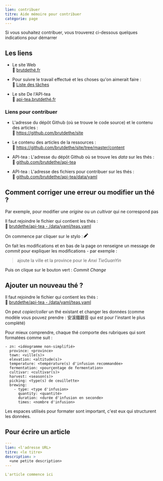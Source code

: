 ```yaml
---
lien: contribuer
titre: Aide mémoire pour contribuer
catégorie: page
---
```


Si vous souhaitez contribuer, vous trouverez ci-dessous quelques indications pour démarrer

## Les liens

- Le site Web  
📎 [brutdethé.fr](https://www.brutdethé.fr)  

- Pour suivre le travail effectué et les choses qu'on aimerait faire :  
📎 [Liste des tâches](https://github.com/oisiflorus/brutdethe/projects/1?fullscreen=true)

- Le site De l'API-tea  
📎 [api-tea.brutdethé.fr](https://api-tea.brutdethé.fr/)  
  
### Liens pour contribuer

- L'adresse du dépôt Github (où se trouve le code source) et le contenu des articles :  
📎 https://github.com/brutdethe/site

- Le contenu des articles de la ressources :  
📎 https://github.com/brutdethe/site/tree/master/content

- API-tea : L'adresse du dépôt Github où se trouve les _data_ sur les thés :  
📎 [github.com/brutdethe/api-tea](https://github.com/brutdethe/api-tea)  

- API-tea : L'adresse des fichiers pour contribuer sur les thés :  
📎 [github.com/brutdethe/api-tea/data/yaml](https://github.com/brutdethe/api-tea/tree/master/data/yaml)  

## Comment corriger une erreur ou modifier un thé ?

Par exemple, pour modifier une _origine_ ou un _cultivar_ qui ne correspond pas

Il faut rejoindre le fichier qui contient les thés :  
📎 [brutdethe/api-tea - /data/yaml/teas.yaml](https://github.com/brutdethe/api-tea/blob/master/data/yaml/teas.yaml)

On commence par cliquer sur  le stylo : <svg class="octicon octicon-pencil" viewBox="0 0 14 16" version="1.1" width="14" height="16" aria-hidden="true"><path fill-rule="evenodd" d="M0 12v3h3l8-8-3-3-8 8zm3 2H1v-2h1v1h1v1zm10.3-9.3L12 6 9 3l1.3-1.3a.996.996 0 011.41 0l1.59 1.59c.39.39.39 1.02 0 1.41z"></path></svg>

On fait les modifications et en bas de la page on renseigne un message de _commit_ pour expliquer les modifications - par exemple :

> ajoute la ville et la province pour le _Anxi TieGuanYin_

Puis on clique sur le bouton vert : _Commit Change_

## Ajouter un nouveau thé ?

Il faut rejoindre le fichier qui contient les thés :  
📎 [brutdethe/api-tea - /data/yaml/teas.yaml](https://github.com/brutdethe/api-tea/blob/master/data/yaml/teas.yaml)

On peut _copier/coller_ un thé existant et changer les données (comme modèle vous pouvez prendre : 安溪鐵觀音 qui est pour l'instant le plus complété)

Pour mieux comprendre, chaque thé comporte des rubriques qui sont formatées comme suit :

```
- zn: <idéogramme non-simplifié>
  province: <province>
  town: <ville(s)>
  elevation: <altitude(s)>
  temperature: <température(s) d'infusion recommandée>
  fermentation: <pourçentage de fermentation>
  cultivar: <cultivar(s)>
  harvest: <season(s)>
  picking: <type(s) de ceuillette>
  brewing:
    - type: <type d'infusion>
      quantity: <quantité>
      duration: <durée d'infusion en seconde>
      times: <nombre d'infusion>
```

Les espaces utilisés pour formater sont important, c'est eux qui structurent les données.

## Pour écrire un article

```yaml
---
lien: <l'adresse URL>
titre: <le titre>
description: >
  <une petite description>
---

L'article commence ici
```
